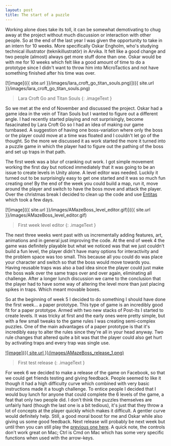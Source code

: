 ```yaml
---
layout: post
title: The start of a puzzle
---
```


Working alone does take its toll, it can be somewhat demotivating to chug away at the project without much discussion or interaction with other people. So at the end of the last year I was given the opportunity to take in an intern for 10 weeks. More specifically Oskar Engholm, who's studying technical illustrator (teknikillustratör) in Arvika. It felt like a good change and two people (almost) always get more stuff done than one. Oskar would be with me for 10 weeks which felt like a good amount of time to do a prototype since I didn't want to throw him into MicroTactics and not have something finished after his time was over.

[![image]({{ site.url }}/images/lara_croft_go_titan_souls.png)]({{ site.url }}/images/lara_croft_go_titan_souls.png)

> Lara Croft Go and Titan Souls
{: .imageText }

So we met at the end of November and discussed the project. Oskar had a game idea in the vein of Titan Souls but I wanted to figure out a different angle. I had recently started playing and not surprisingly, become fasacinated by Lara Croft Go so I had an idea of making our game turnbased. A suggestion of having one boss-variation where only the boss or the player could move at a time was floated and I couldn't let go of the thought. So the more we discussed it as work started the more it turned into a puzzle game in which the player had to figure out the pathing of the boss and set up traps in that path.

The first week was a blur of cranking out work. I got simple movement working the first day but noticed immediately that it was going to be an issue to create levels in Unity alone. A level editor was needed. Luckily it turned out to be surprisingly easy to get one started and it was so much fun creating one! By the end of the week you could build a map, run it, move around the player and switch to have the boss move and attack the player. Over the christmas break I decided to clean up the code and use [Entitas](https://github.com/sschmid/Entitas-CSharp) which took a few days.

[![image]({{ site.url }}/images/AMazeBoss_level_editor.gif)]({{ site.url }}/images/AMazeBoss_level_editor.gif)

> First week level editor
{: .imageText }

The next three weeks went past with us incrementally adding features, art, animations and in general just improving the code. At the end of week 4 the game was definitely playable but what we noticed was that we just couldn't build a fun level, the player didn't have many options for interactivity and the problem space was too small. This because all you could do was place your character and switch so that the boss would move towards you. Having reusable traps was also a bad idea since the player could just make the boss walk over the same traps over and over again, eliminating all challenge. After a longer lunch discussion we came to the conclusion that the player had to have some way of altering the level more than just placing spikes in traps. Which meant movable boxes.

So at the beginning of week 5 I decided to do something I should have done the first week... a paper prototype. This type of game is an incredibly good fit for a paper prototype. Armed with two new stacks of Post-its I started to create levels. It was tricky at first and the early ones were pretty simple, but with a few small tweaks to the game rules I was creating semi-complex puzzles. One of the main advantages of a paper prototype is that it's incredibly easy to alter the rules since they're all in your head anyway. Two rule changes that altered quite a bit was that the player could also get hurt by activating traps and every trap was single use.

[![image]({{ site.url }}/images/AMazeBoss_release_1.png)](https://dl.dropboxusercontent.com/u/107494599/AMazeBoss/BuildWeb/index.html)

> First test release
{: .imageText }

For week 6 we decided to make a release of the game on Facebook, so that we could get friends testing and giving feedback. People seemed to like it though it had a high difficulty curve which combined with very basic instructions made it a tough challenge. To entice people I decided that I would buy lunch for anyone that could complete the 6 levels of the game, a feat that only two people did. I don't think the puzzles themselves are unfairly hard (though the last one is a bit tedious), it's just that they throw a lot of concepts at the player quickly which makes it difficult. A gentler curve would definitely help. Still, a good moral boost for me and Oskar while also giving us some good feedback. Next release will probably be next week but until then you can still play the [previous one here](https://dl.dropboxusercontent.com/u/107494599/AMazeBoss/BuildWeb/index.html). A quick note, the controls don't work great on Mac; Ctrl is Cmd on Mac which has some very specific functions when used with the arrow-keys.